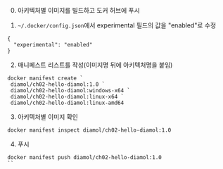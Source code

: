
0. 아키텍처별 이미지를 빌드하고 도커 허브에 푸시

1. `~/.docker/config.json`에서 experimental 필드의 값을 "enabled"로 수정

```
{
  "experimental": "enabled"
}
```

2. 매니페스트 리스트를 작성(이미지명 뒤에 아키텍처명을 붙임)

```
docker manifest create `
 diamol/ch02-hello-diamol:1.0 `
 diamol/ch02-hello-diamol:windows-x64 `
 diamol/ch02-hello-diamol:linux-x64 `
 diamol/ch02-hello-diamol:linux-amd64
```

3. 아키텍처별 이미지 확인

```
docker manifest inspect diamol/ch02-hello-diamol:1.0
```

4. 푸시

```
docker manifest push diamol/ch02-hello-diamol:1.0
``